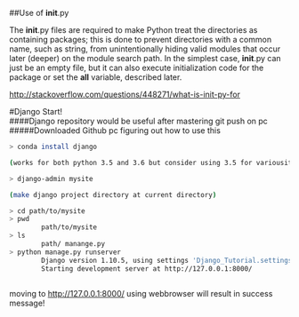 ##Use of __init__.py

The __init__.py files are required to make Python treat the directories as containing packages; this is done to prevent directories with a common name, such as string, from unintentionally hiding valid modules that occur later (deeper) on the module search path. In the simplest case, __init__.py can just be an empty file, but it can also execute initialization code for the package or set the __all__ variable, described later.

http://stackoverflow.com/questions/448271/what-is-init-py-for



#Django Start!   
####Django repository would be useful after mastering git push on pc
#####Downloaded Github pc figuring out how to use this 

```bash
> conda install django 

(works for both python 3.5 and 3.6 but consider using 3.5 for variousity and stability of distributed modules)

> django-admin mysite

(make django project directory at current directory)

> cd path/to/mysite
> pwd
		path/to/mysite
> ls
		path/ manange.py
> python manage.py runserver
		Django version 1.10.5, using settings 'Django_Tutorial.settings'
		Starting development server at http://127.0.0.1:8000/
    
```
moving to http://127.0.0.1:8000/ using webbrowser will result in success message!
